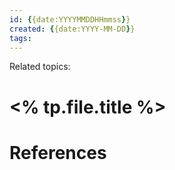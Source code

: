 ```yaml
---
id: {{date:YYYYMMDDHHmmss}}  
created: {{date:YYYY-MM-DD}}  
tags: 
---
```


Related topics: 

# <% tp.file.title %>
# References